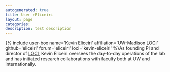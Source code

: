 ```yaml
---
autogenerated: true
title: User ›Eliceiri
layout: page
categories: 
description: test description
---
```


{% include user-box name='Kevin Eliceiri' affiliation='UW-Madison [LOCI](/orgs/loci)' github='eliceiri' forum='eliceiri' loci='kevin-eliceiri' %}As founding PI and director of [LOCI](/orgs/loci), Kevin Eliceiri oversees the day-to-day operations of the lab and has initiated research collaborations with faculty both at UW and internationally.
